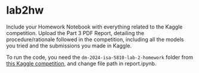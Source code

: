 # lab2hw
Include your Homework Notebook with everything related to the Kaggle competition.  Upload the Part 3 PDF Report, detailing the procedure/rationale followed in the competition, including all the models you tried and the submissions you made in Kaggle.

To run the code, you need the `dm-2024-isa-5810-lab-2-homework` folder from [this Kaggle competition](https://www.kaggle.com/competitions/dm-2024-isa-5810-lab-2-homework/data), and change file path in report.ipynb.
